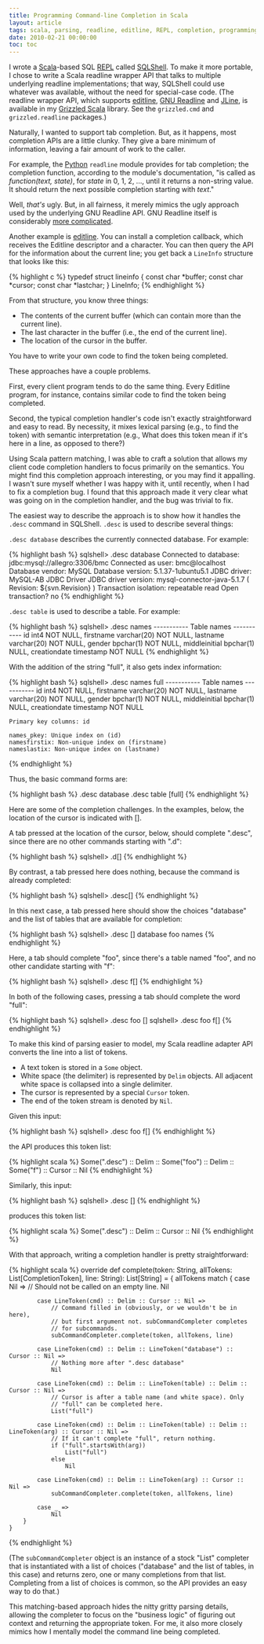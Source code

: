 ```yaml
---
title: Programming Command-line Completion in Scala
layout: article
tags: scala, parsing, readline, editline, REPL, completion, programming
date: 2010-02-21 00:00:00
toc: toc
---
```


I wrote a [Scala][]-based SQL [REPL][] called [SQLShell][]. To make it more
portable, I chose to write a Scala readline wrapper API that talks to
multiple underlying readline implementations; that way, SQLShell could use
whatever was available, without the need for special-case code. (The
readline wrapper API, which supports [editline][], [GNU Readline][] and
[JLine][], is available in my [Grizzled Scala][] library. See the
`grizzled.cmd` and `grizzled.readline` packages.)

Naturally, I wanted to support tab completion. But, as it happens, most
completion APIs are a little clunky. They give a bare minimum of
information, leaving a fair amount of work to the caller.

For example, the [Python][] `readline` module provides for tab completion;
the completion function, according to the module's documentation, "is
called as *function(text, state)*, for *state* in 0, 1, 2, ..., until it
returns a non-string value. It should return the next possible completion
starting with *text*."

Well, *that's* ugly. But, in all fairness, it merely mimics the ugly
approach used by the underlying GNU Readline API. GNU Readline itself is
considerably [more complicated][].

Another example is [editline][]. You can install a completion callback,
which receives the Editline descriptor and a character. You can then query
the API for the information about the current line; you get back a
`LineInfo` structure that looks like this:

{% highlight c %}
    typedef struct lineinfo
    {
        const char *buffer;
        const char *cursor;
        const char *lastchar;
    }
    LineInfo;
{% endhighlight %}

From that structure, you know three things:

- The contents of the current buffer (which can contain more than
  the current line).
- The last character in the buffer (i.e., the end of the current line).
- The location of the cursor in the buffer.

You have to write your own code to find the token being completed.

These approaches have a couple problems.

First, every client program tends to do the same thing. Every
Editline program, for instance, contains similar code to find the
token being completed.

Second, the typical completion handler's code isn't exactly
straightforward and easy to read. By necessity, it mixes lexical
parsing (e.g., to find the token) with semantic interpretation
(e.g., What does this token mean if it's here in a line, as opposed
to there?)

Using Scala pattern matching, I was able to craft a solution that
allows my client code completion handlers to focus primarily on the
semantics. You might find this completion approach interesting, or
you may find it appalling. I wasn't sure myself whether I was happy
with it, until recently, when I had to fix a completion bug. I
found that this approach made it very clear what was going on in
the completion handler, and the bug was trivial to fix.

The easiest way to describe the approach is to show how it handles
the `.desc` command in SQLShell. `.desc` is used to describe
several things:

`.desc database` describes the currently connected database. For
example:

{% highlight bash %}
    sqlshell> .desc database
    Connected to database: jdbc:mysql://allegro:3306/bmc
    Connected as user:     bmc@localhost
    Database vendor:       MySQL
    Database version:      5.1.37-1ubuntu5.1
    JDBC driver:           MySQL-AB JDBC Driver
    JDBC driver version:   mysql-connector-java-5.1.7 ( Revision: ${svn.Revision} )
    Transaction isolation: repeatable read
    Open transaction?      no
{% endhighlight %}

`.desc table` is used to describe a table. For example:

{% highlight bash %}
    sqlshell> .desc names
    -----------
    Table names
    -----------
    id             int4 NOT NULL,
    firstname      varchar(20) NOT NULL,
    lastname       varchar(20) NOT NULL,
    gender         bpchar(1) NOT NULL,
    middleinitial  bpchar(1) NULL,
    creationdate   timestamp NOT NULL
{% endhighlight %}

With the addition of the string "full", it also gets index
information:

{% highlight bash %}
    sqlshell> .desc names full
    -----------
    Table names
    -----------
    id             int4 NOT NULL,
    firstname      varchar(20) NOT NULL,
    lastname       varchar(20) NOT NULL,
    gender         bpchar(1) NOT NULL,
    middleinitial  bpchar(1) NULL,
    creationdate   timestamp NOT NULL
    
    Primary key columns: id
    
    names_pkey: Unique index on (id)
    namesfirstix: Non-unique index on (firstname)
    nameslastix: Non-unique index on (lastname)
{% endhighlight %}

Thus, the basic command forms are:

{% highlight bash %}
    .desc database
    .desc table [full]
{% endhighlight %}

Here are some of the completion challenges. In the examples, below,
the location of the cursor is indicated with \[\].

A tab pressed at the location of the cursor, below, should complete
".desc", since there are no other commands starting with ".d":

{% highlight bash %}
    sqlshell> .d[]
{% endhighlight %}

By contrast, a tab pressed here does nothing, because the command
is already completed:

{% highlight bash %}
    sqlshell> .desc[]
{% endhighlight %}

In this next case, a tab pressed here should show the choices
"database" and the list of tables that are available for
completion:

{% highlight bash %}
    sqlshell> .desc []
    database
    foo
    names
{% endhighlight %}

Here, a tab should complete "foo", since there's a table named
"foo", and no other candidate starting with "f":

{% highlight bash %}
    sqlshell> .desc f[]
{% endhighlight %}

In both of the following cases, pressing a tab should complete the
word "full":

{% highlight bash %}
    sqlshell> .desc foo []
    sqlshell> .desc foo f[]
{% endhighlight %}

To make this kind of parsing easier to model, my Scala readline
adapter API converts the line into a list of tokens.

* A text token is stored in a `Some` object.
* White space (the delimiter) is represented by `Delim` objects.
  All adjacent white space is collapsed into a single delimiter.
* The cursor is represented by a special `Cursor` token.
* The end of the token stream is denoted by `Nil`.

Given this input:

{% highlight bash %}
    sqlshell> .desc foo f[]
{% endhighlight %}

the API produces this token list:

{% highlight scala %}
    Some(".desc") :: Delim :: Some("foo") :: Delim :: Some("f") :: Cursor :: Nil
{% endhighlight %}

Similarly, this input:

{% highlight bash %}
    sqlshell> .desc []
{% endhighlight %}

produces this token list:

{% highlight scala %}
    Some(".desc") :: Delim :: Cursor :: Nil
{% endhighlight %}

With that approach, writing a completion handler is pretty
straightforward:

{% highlight scala %}
    override def complete(token: String, allTokens: List[CompletionToken], line: String): List[String] =
    {
        allTokens match
        {
            case Nil =>
                // Should not be called on an empty line.
                Nil
    
            case LineToken(cmd) :: Delim :: Cursor :: Nil =>
                // Command filled in (obviously, or we wouldn't be in here),
                // but first argument not. subCommandCompleter completes
                // for subcommands.
                subCommandCompleter.complete(token, allTokens, line)
    
            case LineToken(cmd) :: Delim :: LineToken("database") :: Cursor :: Nil =>
                // Nothing more after ".desc database"
                Nil
    
            case LineToken(cmd) :: Delim :: LineToken(table) :: Delim :: Cursor :: Nil =>
                // Cursor is after a table name (and white space). Only
                // "full" can be completed here.
                List("full")
    
            case LineToken(cmd) :: Delim :: LineToken(table) :: Delim :: LineToken(arg) :: Cursor :: Nil =>
                // If it can't complete "full", return nothing.
                if ("full".startsWith(arg))
                    List("full")
                else
                    Nil
    
            case LineToken(cmd) :: Delim :: LineToken(arg) :: Cursor :: Nil =>
                subCommandCompleter.complete(token, allTokens, line)
    
            case _ =>
                Nil
        }
    }
{% endhighlight %}

(The `subCommandCompleter` object is an instance of a stock "List"
completer that is instantiated with a list of choices ("database" and the
list of tables, in this case) and returns zero, one or many completions
from that list. Completing from a list of choices is common, so the API
provides an easy way to do that.)

This matching-based approach hides the nitty gritty parsing
details, allowing the completer to focus on the "business logic" of
figuring out context and returning the appropriate token. For me,
it also more closely mimics how I mentally model the command line
being completed.

[Scala]: http://www.scala-lang.org/
[REPL]: http://en.wikipedia.org/wiki/Read-eval-print_loop
[SQLShell]: http://software.clapper.org/scala/sqlshell/
[editline]: http://www.thrysoee.dk/editline/
[GNU Readline]: http://tiswww.case.edu/php/chet/readline/rltop.html
[JLine]: http://jline.sourceforge.net/
[Grizzled Scala]: http://software.clapper.org/scala/grizzled-scala/
[Python]: http://www.python.org/
[more complicated]: http://tiswww.case.edu/php/chet/readline/readline.html#SEC44
[editline]: http://www.thrysoee.dk/editline/
